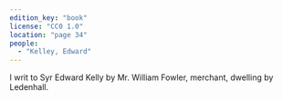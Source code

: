 ```yaml
---
edition_key: "book"
license: "CC0 1.0"
location: "page 34"
people:
  - "Kelley, Edward"
---
```

I writ to Syr Edward Kelly by
Mr. William Fowler, merchant, dwelling by Ledenhall.
